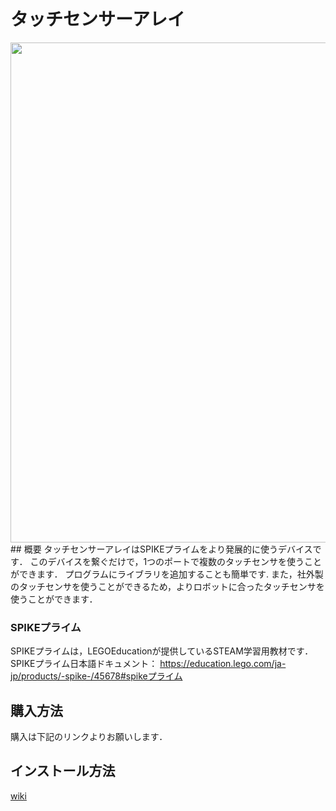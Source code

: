 # タッチセンサーアレイ
<div align="center">
<img src="https://user-images.githubusercontent.com/39935914/138678068-8d591f12-905f-4e7f-9b31-f2c0113a9087.jpg" width="800">
</div>
## 概要
タッチセンサーアレイはSPIKEプライムをより発展的に使うデバイスです．
このデバイスを繋ぐだけで，1つのポートで複数のタッチセンサを使うことができます．
プログラムにライブラリを追加することも簡単です.
また，社外製のタッチセンサを使うことができるため，よりロボットに合ったタッチセンサを使うことができます．

### SPIKEプライム
SPIKEプライムは，LEGOEducationが提供しているSTEAM学習用教材です．
SPIKEプライム日本語ドキュメント：
https://education.lego.com/ja-jp/products/-spike-/45678#spikeプライム

## 購入方法
購入は下記のリンクよりお願いします．

## インストール方法
[wiki](/how_to_use.md)
